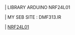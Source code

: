 | LIBRARY ARDUINO NRF24L01

| MY SEB SITE : DMF313.IR

| [NRF24L01](https://dmf313.ir/%d9%be%d8%b1%d9%88%da%98%d9%87-%d9%88-%da%a9%d8%aa%d8%a7%d8%a8%d8%ae%d9%88%d9%86%d9%87-%d9%88-%d8%a2%d9%85%d9%88%d8%b2%d8%b4-nrf24l01-%d8%a8%d8%a7-%d8%a2%d8%b1%d8%af%d9%88%db%8c%d9%86%d9%88/)
